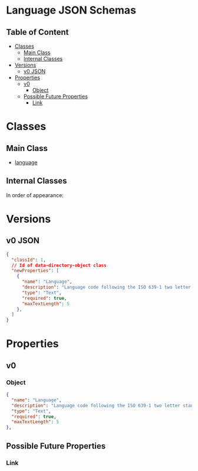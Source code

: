 Language JSON Schemas
====================

Table of Content
----------------
<!-- TOC START min:1 max:3 link:true asterisk:false update:true -->
- [Classes](#classes)
  - [Main Class](#main-class)
  - [Internal Classes](#internal-classes)
- [Versions](#versions)
  - [v0 JSON](#v0-json)
- [Properties](#properties)
  - [v0](#v0)
    - [Object](#object)
  - [Possible Future Properties](#possible-future-properties)
    - [Link](#link)
<!-- TOC END -->

# Classes

## Main Class
- [language](/joystream-content-system/classes/general/data-directory-object.md)

## Internal Classes
In order of appearance:

# Versions

## v0 JSON

```json
{
  "classId": 1,
  // Id of data-directory-object class
  "newProperties": [
    {
      "name": "Language",
      "description": "Language code following the ISO 639-1 two letter standard, eg. 'en' for English. Also allows subtags, eg 'en-US' for US english.",
      "type": "Text",
      "required": true,
      "maxTextLength": 5
    },
  ]
}
```

# Properties

## v0

### Object
```json
{
  "name": "Language",
  "description": "Language code following the ISO 639-1 two letter standard, eg. 'en' for English. Also allows subtags, eg 'en-US' for US english.",
  "type": "Text",
  "required": true,
  "maxTextLength": 5
},
```

## Possible Future Properties

### Link
